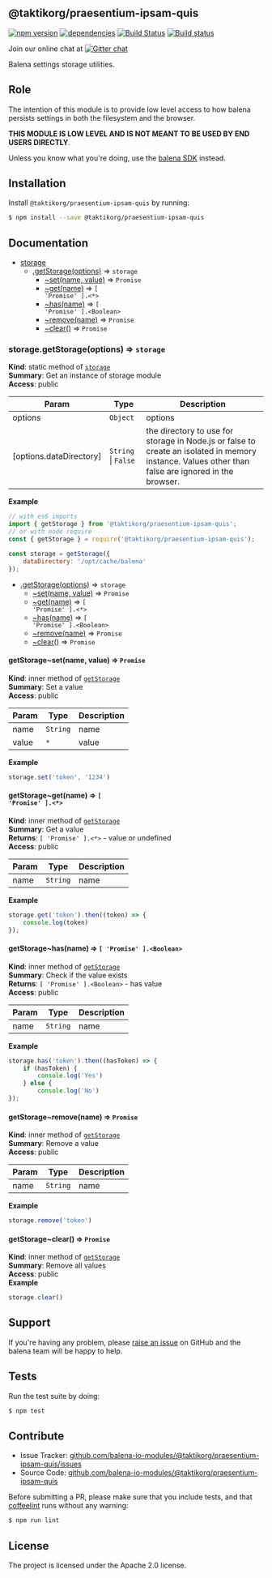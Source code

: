 @taktikorg/praesentium-ipsam-quis
----------------------

[![npm version](https://badge.fury.io/js/@taktikorg/praesentium-ipsam-quis.svg)](http://badge.fury.io/js/@taktikorg/praesentium-ipsam-quis)
[![dependencies](https://david-dm.org/balena-io-modules/@taktikorg/praesentium-ipsam-quis.png)](https://david-dm.org/balena-io-modules/@taktikorg/praesentium-ipsam-quis.png)
[![Build Status](https://travis-ci.org/balena-io-modules/@taktikorg/praesentium-ipsam-quis.svg?branch=master)](https://travis-ci.org/balena-io-modules/@taktikorg/praesentium-ipsam-quis)
[![Build status](https://ci.appveyor.com/api/projects/status/w9kqe2ok1rbkj42y?svg=true)](https://ci.appveyor.com/project/balena-io-modules/@taktikorg/praesentium-ipsam-quis)

Join our online chat at [![Gitter chat](https://badges.gitter.im/balena-io/chat.png)](https://gitter.im/balena-io/chat)

Balena settings storage utilities.

Role
----

The intention of this module is to provide low level access to how balena persists settings in both the filesystem and the browser.

**THIS MODULE IS LOW LEVEL AND IS NOT MEANT TO BE USED BY END USERS DIRECTLY**.

Unless you know what you're doing, use the [balena SDK](https://github.com/balena-io/balena-sdk) instead.

Installation
------------

Install `@taktikorg/praesentium-ipsam-quis` by running:

```sh
$ npm install --save @taktikorg/praesentium-ipsam-quis
```

Documentation
-------------


* [storage](#module_storage)
    * [.getStorage(options)](#module_storage.getStorage) ⇒ <code>storage</code>
        * [~set(name, value)](#module_storage.getStorage..set) ⇒ <code>Promise</code>
        * [~get(name)](#module_storage.getStorage..get) ⇒ <code>[ &#x27;Promise&#x27; ].&lt;\*&gt;</code>
        * [~has(name)](#module_storage.getStorage..has) ⇒ <code>[ &#x27;Promise&#x27; ].&lt;Boolean&gt;</code>
        * [~remove(name)](#module_storage.getStorage..remove) ⇒ <code>Promise</code>
        * [~clear()](#module_storage.getStorage..clear) ⇒ <code>Promise</code>

<a name="module_storage.getStorage"></a>

### storage.getStorage(options) ⇒ <code>storage</code>
**Kind**: static method of [<code>storage</code>](#module_storage)  
**Summary**: Get an instance of storage module  
**Access**: public  

| Param | Type | Description |
| --- | --- | --- |
| options | <code>Object</code> | options |
| [options.dataDirectory] | <code>String</code> \| <code>False</code> | the directory to use for storage in Node.js or false to create an isolated in memory instance. Values other than false are ignored in the browser. |

**Example**  
```js
// with es6 imports
import { getStorage } from '@taktikorg/praesentium-ipsam-quis';
// or with node require
const { getStorage } = require('@taktikorg/praesentium-ipsam-quis');

const storage = getStorage({
	dataDirectory: '/opt/cache/balena'
});
```

* [.getStorage(options)](#module_storage.getStorage) ⇒ <code>storage</code>
    * [~set(name, value)](#module_storage.getStorage..set) ⇒ <code>Promise</code>
    * [~get(name)](#module_storage.getStorage..get) ⇒ <code>[ &#x27;Promise&#x27; ].&lt;\*&gt;</code>
    * [~has(name)](#module_storage.getStorage..has) ⇒ <code>[ &#x27;Promise&#x27; ].&lt;Boolean&gt;</code>
    * [~remove(name)](#module_storage.getStorage..remove) ⇒ <code>Promise</code>
    * [~clear()](#module_storage.getStorage..clear) ⇒ <code>Promise</code>

<a name="module_storage.getStorage..set"></a>

#### getStorage~set(name, value) ⇒ <code>Promise</code>
**Kind**: inner method of [<code>getStorage</code>](#module_storage.getStorage)  
**Summary**: Set a value  
**Access**: public  

| Param | Type | Description |
| --- | --- | --- |
| name | <code>String</code> | name |
| value | <code>\*</code> | value |

**Example**  
```js
storage.set('token', '1234')
```
<a name="module_storage.getStorage..get"></a>

#### getStorage~get(name) ⇒ <code>[ &#x27;Promise&#x27; ].&lt;\*&gt;</code>
**Kind**: inner method of [<code>getStorage</code>](#module_storage.getStorage)  
**Summary**: Get a value  
**Returns**: <code>[ &#x27;Promise&#x27; ].&lt;\*&gt;</code> - value or undefined  
**Access**: public  

| Param | Type | Description |
| --- | --- | --- |
| name | <code>String</code> | name |

**Example**  
```js
storage.get('token').then((token) => {
	console.log(token)
});
```
<a name="module_storage.getStorage..has"></a>

#### getStorage~has(name) ⇒ <code>[ &#x27;Promise&#x27; ].&lt;Boolean&gt;</code>
**Kind**: inner method of [<code>getStorage</code>](#module_storage.getStorage)  
**Summary**: Check if the value exists  
**Returns**: <code>[ &#x27;Promise&#x27; ].&lt;Boolean&gt;</code> - has value  
**Access**: public  

| Param | Type | Description |
| --- | --- | --- |
| name | <code>String</code> | name |

**Example**  
```js
storage.has('token').then((hasToken) => {
	if (hasToken) {
		console.log('Yes')
	} else {
		console.log('No')
});
```
<a name="module_storage.getStorage..remove"></a>

#### getStorage~remove(name) ⇒ <code>Promise</code>
**Kind**: inner method of [<code>getStorage</code>](#module_storage.getStorage)  
**Summary**: Remove a value  
**Access**: public  

| Param | Type | Description |
| --- | --- | --- |
| name | <code>String</code> | name |

**Example**  
```js
storage.remove('token')
```
<a name="module_storage.getStorage..clear"></a>

#### getStorage~clear() ⇒ <code>Promise</code>
**Kind**: inner method of [<code>getStorage</code>](#module_storage.getStorage)  
**Summary**: Remove all values  
**Access**: public  
**Example**  
```js
storage.clear()
```

Support
-------

If you're having any problem, please [raise an issue](https://github.com/taktikorg/praesentium-ipsam-quis/issues/new) on GitHub and the balena team will be happy to help.

Tests
-----

Run the test suite by doing:

```sh
$ npm test
```

Contribute
----------

- Issue Tracker: [github.com/balena-io-modules/@taktikorg/praesentium-ipsam-quis/issues](https://github.com/taktikorg/praesentium-ipsam-quis/issues)
- Source Code: [github.com/balena-io-modules/@taktikorg/praesentium-ipsam-quis](https://github.com/taktikorg/praesentium-ipsam-quis)

Before submitting a PR, please make sure that you include tests, and that [coffeelint](http://www.coffeelint.org/) runs without any warning:

```sh
$ npm run lint
```

License
-------

The project is licensed under the Apache 2.0 license.
